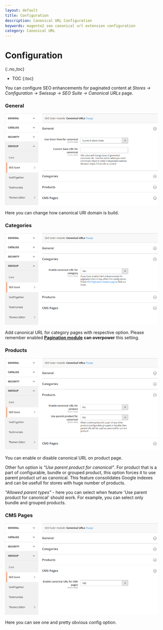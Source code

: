 ```yaml
---
layout: default
title: Configuration
description: Canonical URL Configuration
keywords: magento2 seo canonical url extension configuration
category: Canonical URL
---
```


# Configuration
{:.no_toc}

* TOC
{:toc}

You can configure SEO enhancements for paginated content at
_Stores → Configuration → Swissup → SEO Suite → Canonical URLs_ page.

### General

![General setting](/images/m2/seo-canonicals/general.png)

Here you can change how canonical URl domain is build.

### Categories

![Category setting](/images/m2/seo-canonicals/categories.png)

Add canonical URL for category pages with respective option. Please remember enabled [**Pagination module**](/m2/extensions/seo-pager/) **can overpower** this setting.

### Products

![Products setting](/images/m2/seo-canonicals/products.png)

You can enable or disable canonical URL on product page.

Other fun option is *"Use parent product for canonical"*. For product that is a part of configurable, bundle or grouped product, this option forces it to use parent product url as canonical. This feature consolidates Google indexes and can be usefull for stores with huge number of products.

*"Allowed parent types"* - here you can select when feature 'Use parent product for canonical' should work. For example, you can select only bundle and grouped products.

### CMS Pages

![CMS Pages setting](/images/m2/seo-canonicals/cms-pages.png)

Here you can see one and pretty obvious config option.
